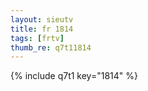 ```yaml
--- 
layout: sieutv
title: fr 1814
tags: [frtv]
thumb_re: q7t11814
---
```

{% include q7t1 key="1814" %} 
